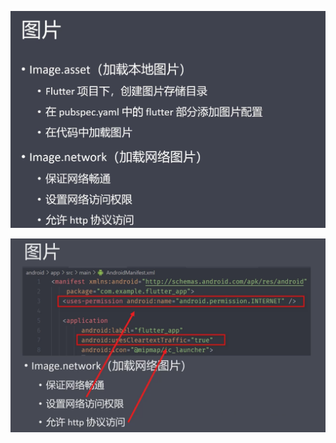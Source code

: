 ![image-20210815195826425](basic-widget-icon.assets/image-20210815195826425.png)









![image-20210815195913776](basic-widget-icon.assets/image-20210815195913776.png)





